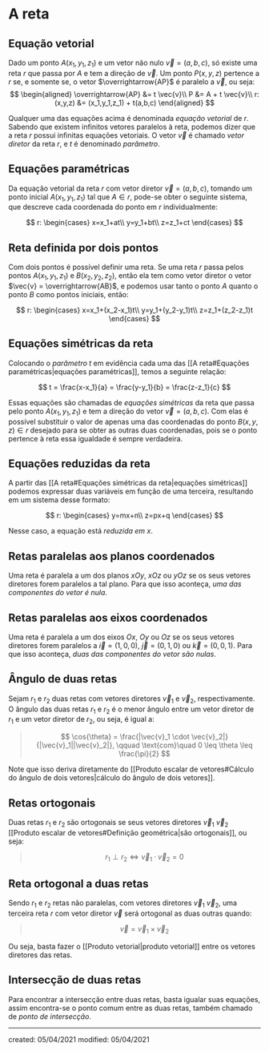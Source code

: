 # A reta

## Equação vetorial
Dado um ponto $A(x_1,y_1,z_1)$ e um vetor não nulo $\vec{v}=(a,b,c)$, só existe uma reta $r$ que passa por $A$ e tem a direção de $\vec{v}$. Um ponto $P(x,y,z)$ pertence a $r$ se, e somente se, o vetor $\overrightarrow{AP}$ é paralelo a $\vec{v}$, ou seja:
$$
\begin{aligned}
  \overrightarrow{AP} &= t \vec{v}\\
  P &= A + t \vec{v}\\
  r:(x,y,z) &= (x_1,y_1,z_1) + t(a,b,c)
\end{aligned}
$$

Qualquer uma das equações acima é denominada *equação vetorial* de $r$. Sabendo que existem infinitos vetores paralelos à reta, podemos dizer que a reta $r$ possui infinitas equações vetoriais.
O vetor $\vec{v}$ é chamado *vetor diretor* da reta $r$, e $t$ é denominado *parâmetro*.

## Equações paramétricas
Da equação vetorial da reta $r$ com vetor diretor $\vec{v}=(a,b,c)$, tomando um ponto inicial $A(x_1,y_1,z_1)$ tal que $A \in r$, pode-se obter o seguinte sistema, que descreve cada coordenada do ponto em $r$ individualmente:

$$
r:
 \begin{cases}
    x=x_1+at\\
    y=y_1+bt\\
    z=z_1+ct
 \end{cases}
$$

## Reta definida por dois pontos
Com dois pontos é possível definir uma reta. Se uma reta $r$ passa pelos pontos $A(x_1,y_1,z_1)$ e $B(x_2,y_2,z_2)$, então ela tem como vetor diretor o vetor $\vec{v} = \overrightarrow{AB}$, e podemos usar tanto o ponto $A$ quanto o ponto $B$ como pontos iniciais, então:

$$
  r:
  \begin{cases}
    x=x_1+(x_2-x_1)t\\
    y=y_1+(y_2-y_1)t\\
    z=z_1+(z_2-z_1)t
  \end{cases}
$$

## Equações simétricas da reta
Colocando o *parâmetro* $t$ em evidência cada uma das [[A reta#Equações paramétricas|equações paramétricas]], temos a seguinte relação:

$$
  t = \frac{x-x_1}{a} = \frac{y-y_1}{b} = \frac{z-z_1}{c}
$$

Essas equações são chamadas de *equações simétricas* da reta que passa pelo ponto $A(x_1,y_1,z_1)$ e tem a direção do vetor $\vec{v}=(a,b,c)$. Com elas é possível substituir o valor de apenas uma das coordenadas do ponto $B(x,y,z) \in r$ desejado para se obter as outras duas coordenadas, pois se o ponto pertence à reta essa igualdade é sempre verdadeira.

## Equações reduzidas da reta
A partir das [[A reta#Equações simétricas da reta|equações simétricas]] podemos expressar duas variáveis em função de uma terceira, resultando em um sistema desse formato:

$$
  r:
  \begin{cases}
    y=mx+n\\
    z=px+q
  \end{cases}
$$

Nesse caso, a equação está *reduzida em $x$*.

## Retas paralelas aos planos coordenados
Uma reta é paralela a um dos planos $xOy$, $xOz$ ou $yOz$ se os seus vetores diretores forem paralelos a tal plano. Para que isso aconteça, *uma das componentes do vetor é nula*.

## Retas paralelas aos eixos coordenados
Uma reta é paralela a um dos eixos $Ox$, $Oy$ ou $Oz$ se os seus vetores diretores forem paralelos a $\vec{i}=(1,0,0)$, $\vec{j}=(0,1,0)$ ou $\vec{k}=(0,0,1)$. Para que isso aconteça, *duas das componentes do vetor são nulas*.

## Ângulo de duas retas
Sejam $r_1$ e $r_2$ duas retas com vetores diretores $\vec{v}_1$ e $\vec{v}_2$, respectivamente. O ângulo das duas retas $r_1$ e $r_2$ é o menor ângulo entre um vetor diretor de $r_1$ e um vetor diretor de $r_2$, ou seja, é igual a:

>$$
  \cos{\theta} = \frac{|\vec{v}_1 \cdot \vec{v}_2|}{|\vec{v}_1||\vec{v}_2|},
  \qquad \text{com}\quad 0 \leq \theta \leq \frac{\pi}{2}
>$$

Note que isso deriva diretamente do [[Produto escalar de vetores#Cálculo do ângulo de dois vetores|cálculo do ângulo de dois vetores]].

## Retas ortogonais
Duas retas $r_1$ e $r_2$ são ortogonais se seus vetores diretores $\vec{v}_1$ $\vec{v}_2$ [[Produto escalar de vetores#Definição geométrica|são ortogonais]], ou seja:

>$$
 r_1 \perp r_2 \Leftrightarrow \vec{v}_1 \cdot \vec{v}_2 = 0
>$$

## Reta ortogonal a duas retas
Sendo $r_1$ e $r_2$ retas não paralelas, com vetores diretores $\vec{v}_1$ $\vec{v}_2$, uma terceira reta $r$ com vetor diretor $\vec{v}$ será ortogonal as duas outras quando:

>$$
  \vec{v}=\vec{v}_1 \times \vec{v}_2
>$$

Ou seja, basta fazer o [[Produto vetorial|produto vetorial]] entre os vetores diretores das retas.

## Intersecção de duas retas
Para encontrar a intersecção entre duas retas, basta igualar suas equações, assim encontra-se o ponto comum entre as duas retas, também chamado de *ponto de intersecção*.

---

created: 05/04/2021
modified: 05/04/2021
